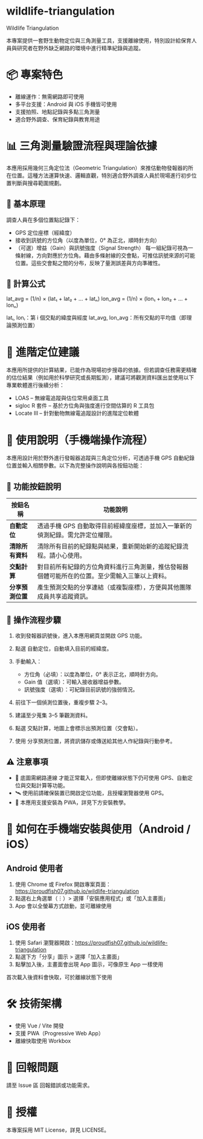 # wildlife-triangulation

Wildlife Triangulation

本專案提供一套野生動物定位與三角測量工具，支援離線使用，特別設計給保育人員與研究者在野外缺乏網路的環境中進行精準紀錄與追蹤。

# 📦 專案特色
- 離線運作：無需網路即可使用
- 多平台支援：Android 與 iOS 手機皆可使用
- 支援拍照、地點記錄與多點三角測量
- 適合野外調查、保育紀錄與教育用途

# 📊 三角測量驗證流程與理論依據
本應用採用幾何三角定位法（Geometric Triangulation）來推估動物發報器的所在位置。這種方法運算快速、邏輯直觀，特別適合野外調查人員於現場進行初步位置判斷與搜尋範圍規劃。

## 🔧 基本原理
調查人員在多個位置點記錄下：
- GPS 定位座標（經緯度）
- 接收到訊號的方位角（以度為單位，0° 為正北，順時針方向）
- （可選）增益（Gain）與訊號強度（Signal Strength）
每一組紀錄可視為一條射線，方向對應於方位角。藉由多條射線的交會點，可推估訊號來源的可能位置。這些交會點之間的分布，反映了量測誤差與方向準確性。

## 🧪 計算公式

lat_avg = (1/n) × (lat₁ + lat₂ + ... + latₙ)
lon_avg = (1/n) × (lon₁ + lon₂ + ... + lonₙ)

latᵢ, lonᵢ：第 i 個交點的緯度與經度
lat_avg, lon_avg：所有交點的平均值（即理論預測位置）

# 📌 進階定位建議
本應用所提供的計算結果，已能作為現場初步搜尋的依據。但若調查任務需更精確的估位結果（例如用於科學研究或長期監測），建議可將觀測資料匯出並使用以下專業軟體進行後續分析：
- LOAS – 無線電追蹤與估位常用桌面工具
- sigloc R 套件 – 基於方位角與強度進行空間估算的 R 工具包
- Locate III – 針對動物無線電追蹤設計的進階定位軟體

# 📖 使用說明（手機端操作流程）
本應用設計用於野外進行發報器追蹤與三角定位分析，可透過手機 GPS 自動紀錄位置並輸入相關參數。以下為完整操作說明與各按鈕功能：

## 🔘 功能按鈕說明
| 按鈕名稱       | 功能說明                                            |
| ---------- | ----------------------------------------------- |
| **自動定位**   | 透過手機 GPS 自動取得目前經緯度座標，並加入一筆新的偵測紀錄。需允許定位權限。       |
| **清除所有資料** | 清除所有目前的紀錄點與結果，重新開始新的追蹤紀錄流程。請小心使用。               |
| **交點計算**   | 對目前所有紀錄的方位角資料進行三角測量，推估發報器個體可能所在的位置。至少需輸入三筆以上資料。 |
| **分享預測位置** | 產生預測交點的分享連結（或複製座標），方便與其他團隊成員共享追蹤資訊。             |


## 🧭 操作流程步驟
1. 收到發報器訊號後，進入本應用網頁並開啟 GPS 功能。
2. 點選 自動定位，自動填入目前的經緯度。
3. 手動輸入：
   - 方位角（必填）：以度為單位，0° 表示正北，順時針方向。
   - Gain 值（選填）：可輸入接收器增益參數。
   - 訊號強度（選填）：可紀錄目前訊號的強弱情況。

4. 前往下一個偵測位置後，重複步驟 2–3。
5. 建議至少蒐集 3–5 筆觀測資料。
6. 點選 交點計算，地圖上會標示出預測位置（交會點）。
7. 使用 分享預測位置，將資訊儲存或傳送給其他人作紀錄與行動參考。

## ⚠️ 注意事項
- 📡 底圖需網路連線 才能正常載入，但即使離線狀態下仍可使用 GPS、自動定位與交點計算等功能。
- 🛰️ 使用前請確保裝置已開啟定位功能，且授權瀏覽器使用 GPS。
- 📱 本應用支援安裝為 PWA，詳見下方安裝教學。

# 📱 如何在手機端安裝與使用（Android / iOS）

## Android 使用者 
1. 使用 Chrome 或 Firefox 開啟專案頁面：https://proudfish07.github.io/wildlife-triangulation
2. 點選右上角選單（⋮）> 選擇「安裝應用程式」或「加入主畫面」
3. App 會以全螢幕方式啟動，並可離線使用

## iOS 使用者
1. 使用 Safari 瀏覽器開啟：https://proudfish07.github.io/wildlife-triangulation
2. 點選下方「分享」圖示 > 選擇「加入主畫面」
3. 點擊加入後，主畫面會出現 App 圖示，可像原生 App 一樣使用

首次載入後資料會快取，可於離線狀態下使用

# 🛠️ 技術架構
- 使用 Vue / Vite 開發
- 支援 PWA（Progressive Web App）
- 離線快取使用 Workbox

# 🐛 回報問題
請至 Issue 區 回報錯誤或功能需求。

# 📄 授權
本專案採用 MIT License，詳見 LICENSE。
